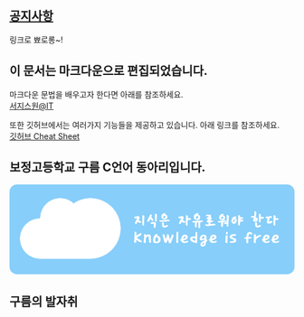 ## [공지사항](/Notices/Notice.md)
링크로 뾰로롱~!

## 이 문서는 마크다운으로 편집되었습니다.
마크다운 문법을 배우고자 한다면 아래를 참조하세요.  
[서지스원@IT](http://sergeswin.com/1013#)

또한 깃허브에서는 여러가지 기능들을 제공하고 있습니다. 아래 링크를 참조하세요.  
[깃허브 Cheat Sheet](https://github.com/tiimgreen/github-cheat-sheet/blob/master/README.ko.md)

## 보정고등학교 구름 C언어 동아리입니다.
![Banner](Images/Cloud_Banner/Cloud_Banner.png)

## 구름의 발자취
